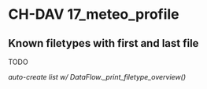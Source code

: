 # CH-DAV 17_meteo_profile

## Known filetypes with first and last file

TODO

*auto-create list w/ DataFlow._print_filetype_overview()*